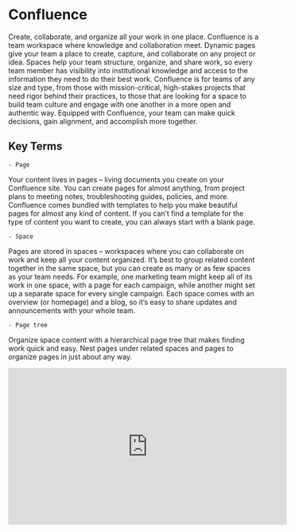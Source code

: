 # Confluence

Create, collaborate, and organize all your work in one place. Confluence is a team workspace where knowledge and collaboration meet. Dynamic pages give your team a place to create, capture, and collaborate on any project or idea. Spaces help your team structure, organize, and share work, so every team member has visibility into institutional knowledge and access to the information they need to do their best work. Confluence is for teams of any size and type, from those with mission-critical, high-stakes projects that need rigor behind their practices, to those that are looking for a space to build team culture and engage with one another in a more open and authentic way. Equipped with Confluence, your team can make quick decisions, gain alignment, and accomplish more together. 


## Key Terms

    - Page

Your content lives in pages – living documents you create on your Confluence site. You can create pages for almost anything, from project plans to meeting notes, troubleshooting guides, policies, and more. Confluence comes bundled with templates to help you make beautiful pages for almost any kind of content. If you can’t find a template for the type of content you want to create, you can always start with a blank page.

    - Space

Pages are stored in spaces – workspaces where you can collaborate on work and keep all your content organized. It’s best to group related content together in the same space, but you can create as many or as few spaces as your team needs. For example, one marketing team might keep all of its work in one space, with a page for each campaign, while another might set up a separate space for every single campaign. Each space comes with an overview (or homepage) and a blog, so it’s easy to share updates and announcements with your whole team.

    - Page tree

Organize space content with a hierarchical page tree that makes finding work quick and easy. Nest pages under related spaces and pages to organize pages in just about any way.

<iframe width="560" height="315" src="https://www.youtube.com/embed/IZJmdvoXeQs" title="YouTube video player" frameborder="0" allow="accelerometer; autoplay; clipboard-write; encrypted-media; gyroscope; picture-in-picture" allowfullscreen></iframe>